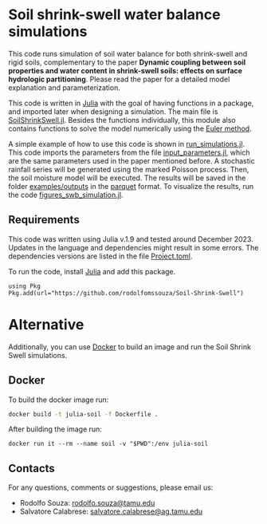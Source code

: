 # Soil shrink-swell water balance simulations

This code runs simulation of soil water balance for both shrink-swell and rigid soils, complementary to the paper
**Dynamic coupling between soil properties and water content in shrink-swell soils: effects on surface hydrologic partitioning**.
Please read the paper for a detailed model explanation and parameterization.

This code is written in [Julia](https://julialang.org/) with the goal of having functions in a package, and imported later when designing a simulation.
The main file is [SoilShrinkSwell.jl](src/SoilShrinkSwell.jl).
Besides the functions individually, this module also contains functions to solve the model numerically using the [Euler method](https://en.wikipedia.org/wiki/Euler_method).

A simple example of how to use this code is shown in [run_simulations.jl](examples/run_simlation_swb.jl). This code imports the parameters from the file [input_parameters.jl](examples/input_parameters.jl), which are the same parameters used in the paper mentioned before. A stochastic rainfall series will be generated using the marked Poisson process. Then, the soil moisture model will be executed. The results will be saved in the folder [examples/outputs](examples/outputs) in the [parquet](https://en.wikipedia.org/wiki/Apache_Parquet) format. To visualize the results, run the code [figures_swb_simulation.jl](examples/figures_swb_simulation.jl).

## Requirements

This code was written using Julia v.1.9 and tested around December 2023. Updates in the language and dependencies might result in some errors.
The dependencies versions are listed in the file [Project.toml](Project.toml).

To run the code, install [Julia](https://julialang.org/downloads/) and add this package.

```{julia}
using Pkg
Pkg.add(url="https://github.com/rodolfomssouza/Soil-Shrink-Swell")
```

# Alternative

Additionally, you can use [Docker](https://www.docker.com/) to build an image and run the Soil Shrink Swell simulations.

## Docker

To build the docker image run:

```bash
docker build -t julia-soil -f Dockerfile .
```

After building the image run:

```
docker run it --rm --name soil -v "$PWD":/env julia-soil
```

## Contacts

For any questions, comments or suggestions, please email us:

- Rodolfo Souza: rodolfo.souza@tamu.edu
- Salvatore Calabrese: salvatore.calabrese@ag.tamu.edu

